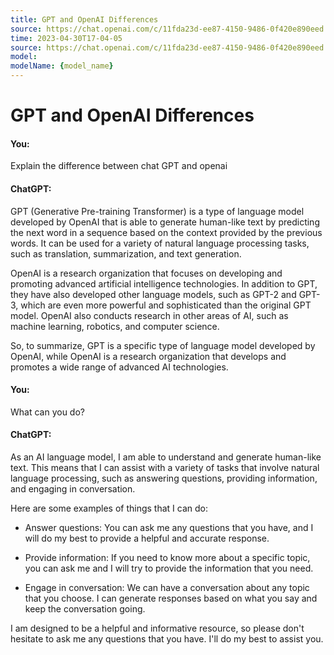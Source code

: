 ```yaml
---
title: GPT and OpenAI Differences
source: https://chat.openai.com/c/11fda23d-ee87-4150-9486-0f420e890eed
time: 2023-04-30T17-04-05
source: https://chat.openai.com/c/11fda23d-ee87-4150-9486-0f420e890eed
model: 
modelName: {model_name}
---
```


# GPT and OpenAI Differences

#### You:
Explain the difference between chat GPT and openai

#### ChatGPT:
GPT (Generative Pre-training Transformer) is a type of language model developed by OpenAI that is able to generate human-like text by predicting the next word in a sequence based on the context provided by the previous words. It can be used for a variety of natural language processing tasks, such as translation, summarization, and text generation.

OpenAI is a research organization that focuses on developing and promoting advanced artificial intelligence technologies. In addition to GPT, they have also developed other language models, such as GPT-2 and GPT-3, which are even more powerful and sophisticated than the original GPT model. OpenAI also conducts research in other areas of AI, such as machine learning, robotics, and computer science.

So, to summarize, GPT is a specific type of language model developed by OpenAI, while OpenAI is a research organization that develops and promotes a wide range of advanced AI technologies.


#### You:
What can you do?

#### ChatGPT:
As an AI language model, I am able to understand and generate human-like text. This means that I can assist with a variety of tasks that involve natural language processing, such as answering questions, providing information, and engaging in conversation.

Here are some examples of things that I can do:

- Answer questions: You can ask me any questions that you have, and I will do my best to provide a helpful and accurate response.

- Provide information: If you need to know more about a specific topic, you can ask me and I will try to provide the information that you need.

- Engage in conversation: We can have a conversation about any topic that you choose. I can generate responses based on what you say and keep the conversation going.

I am designed to be a helpful and informative resource, so please don't hesitate to ask me any questions that you have. I'll do my best to assist you.
